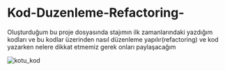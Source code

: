 # Kod-Duzenleme-Refactoring-

Oluşturduğum bu proje dosyasında stajımın ilk zamanlarındaki yazdığım kodları ve bu kodlar üzerinden nasıl düzenleme yapılır(refactoring) ve kod yazarken nelere dikkat etmemiz gerek onları paylaşacağım

![kotu_kod](https://user-images.githubusercontent.com/49754308/58375664-df36a880-7f60-11e9-9150-8a37d7ddbd2c.png)
